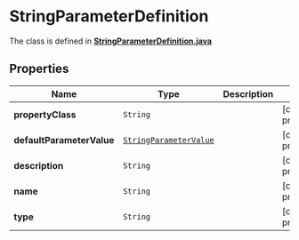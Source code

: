 

# StringParameterDefinition

The class is defined in **[StringParameterDefinition.java](../../src/main/java/org/openapitools/model/StringParameterDefinition.java)**

## Properties

Name | Type | Description | Notes
------------ | ------------- | ------------- | -------------
**propertyClass** | `String` |  |  [optional property]
**defaultParameterValue** | [`StringParameterValue`](StringParameterValue.md) |  |  [optional property]
**description** | `String` |  |  [optional property]
**name** | `String` |  |  [optional property]
**type** | `String` |  |  [optional property]







